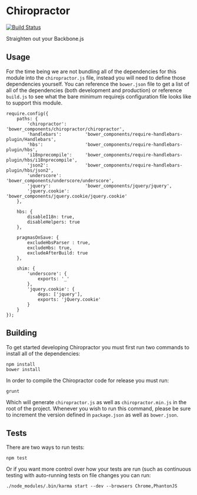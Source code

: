Chiropractor
============

[![Build
Status](https://travis-ci.org/WiserTogether/chiropractor.png?branch=master)](https://travis-ci.org/WiserTogether/chiropractor)

Straighten out your Backbone.js

Usage
-----

For the time being we are not bundling all of the dependencies for this module
into the `chiropractor.js` file, instead you will need to define those
dependencies yourself. You can reference the `bower.json` file to get a list
of all of the dependencies (both development and production) or reference
`build.js` to see what the bare minimum requirejs configuration file looks like
to support this module.

```
require.config({
    paths: {
        'chiropractor':       'bower_components/chiropractor/chiropractor',
        'handlebars':         'bower_components/require-handlebars-plugin/Handlebars',
        'hbs':                'bower_components/require-handlebars-plugin/hbs',
        'i18nprecompile':     'bower_components/require-handlebars-plugin/hbs/i18nprecompile',
        'json2':              'bower_components/require-handlebars-plugin/hbs/json2',
        'underscore':         'bower_components/underscore/underscore',
        'jquery':             'bower_components/jquery/jquery',
        'jquery.cookie':      'bower_components/jquery.cookie/jquery.cookie'
    },

    hbs: {
        disableI18n: true,
        disableHelpers: true
    },

    pragmasOnSave: {
        excludeHbsParser : true,
        excludeHbs: true,
        excludeAfterBuild: true
    },

    shim: {
        'underscore': {
            exports: '_'
        },
        'jquery.cookie': {
            deps: ['jquery'],
            exports: 'jQuery.cookie'
        }
    }
});
```

Building
--------

To get started developing Chiropractor you must first run two commands to
install all of the dependencies:

    npm install
    bower install

In order to compile the Chiropractor code for release you must run:

	grunt

Which will generate `chiropractor.js` as well as `chiropractor.min.js` in the
root of the project. Whenever you wish to run this command, please be sure to
increment the version defined in `package.json` as well as `bower.json`.

Tests
-----

There are two ways to run tests:

	npm test

Or if you want more control over how your tests are run (such as continuous
testing with auto-running tests on file changes you can run:

	./node_modules/.bin/karma start --dev --browsers Chrome,PhantonJS
